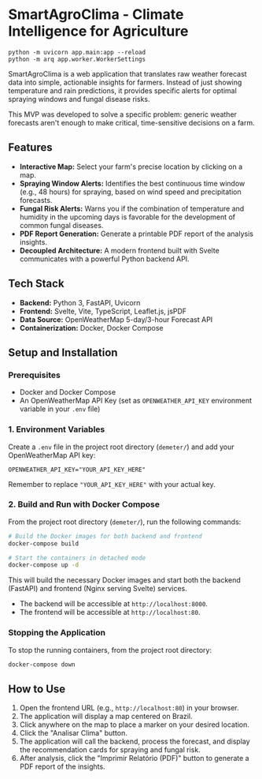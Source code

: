 # SmartAgroClima - Climate Intelligence for Agriculture

```
python -m uvicorn app.main:app --reload
python -m arq app.worker.WorkerSettings
```

SmartAgroClima is a web application that translates raw weather forecast data into simple, actionable insights for farmers. Instead of just showing temperature and rain predictions, it provides specific alerts for optimal spraying windows and fungal disease risks.

This MVP was developed to solve a specific problem: generic weather forecasts aren't enough to make critical, time-sensitive decisions on a farm.

## Features

- **Interactive Map:** Select your farm's precise location by clicking on a map.
- **Spraying Window Alerts:** Identifies the best continuous time window (e.g., 48 hours) for spraying, based on wind speed and precipitation forecasts.
- **Fungal Risk Alerts:** Warns you if the combination of temperature and humidity in the upcoming days is favorable for the development of common fungal diseases.
- **PDF Report Generation:** Generate a printable PDF report of the analysis insights.
- **Decoupled Architecture:** A modern frontend built with Svelte communicates with a powerful Python backend API.

## Tech Stack

- **Backend:** Python 3, FastAPI, Uvicorn
- **Frontend:** Svelte, Vite, TypeScript, Leaflet.js, jsPDF
- **Data Source:** OpenWeatherMap 5-day/3-hour Forecast API
- **Containerization:** Docker, Docker Compose

## Setup and Installation

### Prerequisites

- Docker and Docker Compose
- An OpenWeatherMap API Key (set as `OPENWEATHER_API_KEY` environment variable in your `.env` file)

### 1. Environment Variables

Create a `.env` file in the project root directory (`demeter/`) and add your OpenWeatherMap API key:

```
OPENWEATHER_API_KEY="YOUR_API_KEY_HERE"
```

Remember to replace `"YOUR_API_KEY_HERE"` with your actual key.

### 2. Build and Run with Docker Compose

From the project root directory (`demeter/`), run the following commands:

```bash
# Build the Docker images for both backend and frontend
docker-compose build

# Start the containers in detached mode
docker-compose up -d
```

This will build the necessary Docker images and start both the backend (FastAPI) and frontend (Nginx serving Svelte) services.

- The backend will be accessible at `http://localhost:8000`.
- The frontend will be accessible at `http://localhost:80`.

### Stopping the Application

To stop the running containers, from the project root directory:

```bash
docker-compose down
```

## How to Use

1.  Open the frontend URL (e.g., `http://localhost:80`) in your browser.
2.  The application will display a map centered on Brazil.
3.  Click anywhere on the map to place a marker on your desired location.
4.  Click the "Analisar Clima" button.
5.  The application will call the backend, process the forecast, and display the recommendation cards for spraying and fungal risk.
6.  After analysis, click the "Imprimir Relatório (PDF)" button to generate a PDF report of the insights.
